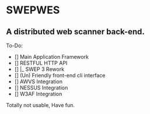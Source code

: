 # SWEPWES
## A distributed web scanner back-end.

To-Do:
- [] Main Application Framework  
- [] RESTFUL HTTP API  
- [] |_ SWEP 3 Rework
- [] (Un) Friendly front-end cli interface  
- [] AWVS Integration
- [] NESSUS Integration
- [] W3AF Integration  

Totally not usable, Have fun.
